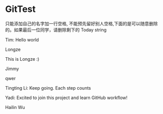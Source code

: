 # GitTest

只能添加自己的名字加一行空格, 不能预先留好别人空格,下面的是可以随意删除的。如果最后一位同学，请删除剩下的 Today string

Tim: Hello world

Longze

This is Longze :)

Jimmy

qwer

Tingting Li: Keep going. Each step counts

Yadi: Excited to join this project and learn GitHub workflow!

Hailin Wu
